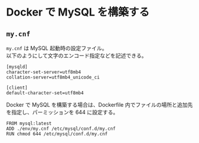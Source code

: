 # Docker で MySQL を構築する

## `my.cnf`

`my.cnf` は MySQL 起動時の設定ファイル。  
以下のようにして文字のエンコード指定などを記述できる。

```
[mysqld]
character-set-server=utf8mb4
collation-server=utf8mb4_unicode_ci

[client]
default-character-set=utf8mb4
```

Docker で MySQL を構築する場合は、Dockerfile 内でファイルの場所と追加先を指定し、パーミッションを 644 に設定する。

```
FROM mysql:latest
ADD ./env/my.cnf /etc/mysql/conf.d/my.cnf
RUN chmod 644 /etc/mysql/conf.d/my.cnf
```
